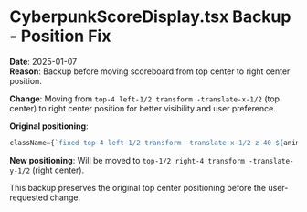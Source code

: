 # CyberpunkScoreDisplay.tsx Backup - Position Fix
**Date**: 2025-01-07  
**Reason**: Backup before moving scoreboard from top center to right center position.

**Change**: Moving from `top-4 left-1/2 transform -translate-x-1/2` (top center) to right center position for better visibility and user preference.

**Original positioning**:
```typescript
className={`fixed top-4 left-1/2 transform -translate-x-1/2 z-40 ${animationClass} ${glitchActive ? 'glitch-active' : ''} ${milestoneEffect ? 'milestone-active' : ''}`}
```

**New positioning**: Will be moved to `top-1/2 right-4 transform -translate-y-1/2` (right center).

This backup preserves the original top center positioning before the user-requested change. 